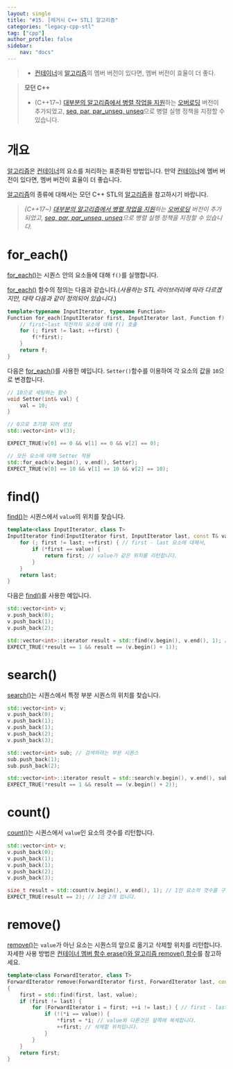 ```yaml
---
layout: single
title: "#15. [레거시 C++ STL] 알고리즘"
categories: "legacy-cpp-stl"
tag: ["cpp"]
author_profile: false
sidebar: 
    nav: "docs"
---
```


> * [컨테이너](https://tango1202.github.io/legacy-cpp-stl/legacy-cpp-stl-container/)에 [알고리즘](https://tango1202.github.io/mordern-cpp-stl/mordern-cpp-stl-algorithm/)의 멤버 버전이 있다면, 멤버 버전이 효율이 더 좋다.

> **모던 C++**
> * (C++17~) [대부분의 알고리즘에서 병렬 작업을 지원](https://tango1202.github.io/mordern-cpp-stl/mordern-cpp-stl-parallel-algorithm/)하는 [오버로딩](https://tango1202.github.io/legacy-cpp-guide/legacy-cpp-guide-function/#%ED%95%A8%EC%88%98-%EC%98%A4%EB%B2%84%EB%A1%9C%EB%94%A9) 버전이 추가되었고, [seq, par, par_unseq, unseq](https://tango1202.github.io/mordern-cpp-stl/mordern-cpp-stl-parallel-algorithm/#%EC%8B%A4%ED%96%89-%EC%A0%95%EC%B1%85)으로 병렬 실행 정책을 지정할 수 있습니다.

# 개요

[알고리즘](https://tango1202.github.io/mordern-cpp-stl/mordern-cpp-stl-algorithm/)은 [컨테이너](https://tango1202.github.io/legacy-cpp-stl/legacy-cpp-stl-container/)의 요소를 처리하는 표준화된 방법입니다. 만약 [컨테이너](https://tango1202.github.io/legacy-cpp-stl/legacy-cpp-stl-container/)에 멤버 버전이 있다면, 멤버 버전이 효율이 더 좋습니다.

[알고리즘](https://tango1202.github.io/mordern-cpp-stl/mordern-cpp-stl-algorithm/)의 종류에 대해서는 모던 C++ STL의 [알고리즘](https://tango1202.github.io/mordern-cpp-stl/mordern-cpp-stl-algorithm/)을 참고하시기 바랍니다.

> *(C++17~) [대부분의 알고리즘에서 병렬 작업을 지원](https://tango1202.github.io/mordern-cpp-stl/mordern-cpp-stl-parallel-algorithm/)하는 [오버로딩](https://tango1202.github.io/legacy-cpp-guide/legacy-cpp-guide-function/#%ED%95%A8%EC%88%98-%EC%98%A4%EB%B2%84%EB%A1%9C%EB%94%A9) 버전이 추가되었고, [seq, par, par_unseq, unseq](https://tango1202.github.io/mordern-cpp-stl/mordern-cpp-stl-parallel-algorithm/#%EC%8B%A4%ED%96%89-%EC%A0%95%EC%B1%85)으로 병렬 실행 정책을 지정할 수 있습니다.*

# for_each()

[for_each()](https://tango1202.github.io/legacy-cpp-stl/legacy-cpp-stl-algorithm/#for_each)는 시퀀스 안의 요소들에 대해 `f()`를 실행합니다.

[for_each()](https://tango1202.github.io/legacy-cpp-stl/legacy-cpp-stl-algorithm/#for_each) 함수의 정의는 다음과 같습니다.(*사용하는 STL 라이브러리에 따라 다르겠지만, 대략 다음과 같이 정의되어 있습니다.*)

```cpp
template<typename InputIterator, typename Function>
Function for_each(InputIterator first, InputIterator last, Function f) {
    // first~last 직전까지 요소에 대해 f() 호출
    for (; first != last; ++first) { 
        f(*first);
    }
    return f; 
}
```

다음은 [for_each()](https://tango1202.github.io/legacy-cpp-stl/legacy-cpp-stl-algorithm/#for_each)를 사용한 예입니다. `Setter()`함수를 이용하여 각 요소의 값을 `10`으로 변경합니다.

```cpp
// 10으로 세팅하는 함수
void Setter(int& val) {
    val = 10;
}

// 0으로 초기화 되어 생성
std::vector<int> v(3);

EXPECT_TRUE(v[0] == 0 && v[1] == 0 && v[2] == 0);

// 모든 요소에 대해 Setter 적용
std::for_each(v.begin(), v.end(), Setter);
EXPECT_TRUE(v[0] == 10 && v[1] == 10 && v[2] == 10); 
```

# find()

[find()](https://tango1202.github.io/legacy-cpp-stl/legacy-cpp-stl-algorithm/#find)는 시퀀스에서 `value`의 위치를 찾습니다. 

```cpp
template<class InputIterator, class T>
InputIterator find(InputIterator first, InputIterator last, const T& value) {
    for (; first != last; ++first) { // first - last 요소에 대해서,
        if (*first == value) {
            return first; // value가 같은 위치를 리턴합니다.
        }
    }
    return last;
}
```
다음은 [find()](https://tango1202.github.io/legacy-cpp-stl/legacy-cpp-stl-algorithm/#find)를 사용한 예입니다.

```cpp
std::vector<int> v;
v.push_back(0);
v.push_back(1);
v.push_back(2);

std::vector<int>::iterator result = std::find(v.begin(), v.end(), 1); // 값이 1인 위치를 리턴합니다.
EXPECT_TRUE(*result == 1 && result == (v.begin() + 1));
```

# search()

[search()](https://tango1202.github.io/legacy-cpp-stl/legacy-cpp-stl-algorithm/#search)는 시퀀스에서 특정 부분 시퀀스의 위치를 찾습니다.

```cpp
std::vector<int> v;
v.push_back(0);
v.push_back(1);
v.push_back(1); 
v.push_back(2);
v.push_back(3);

std::vector<int> sub; // 검색하려는 부분 시퀀스
sub.push_back(1);
sub.push_back(2);

std::vector<int>::iterator result = std::search(v.begin(), v.end(), sub.begin(), sub.end()); // 부분 시퀀스가 1, 2인 위치를 찾습니다.
EXPECT_TRUE(*result == 1 && result == (v.begin() + 2));
```

# count()

[count()](https://tango1202.github.io/legacy-cpp-stl/legacy-cpp-stl-algorithm/#count)는 시퀀스에서 `value`인 요소의 갯수를 리턴합니다.

```cpp
std::vector<int> v;
v.push_back(0);
v.push_back(1);
v.push_back(1); 
v.push_back(2);
v.push_back(3);

size_t result = std::count(v.begin(), v.end(), 1); // 1인 요소의 갯수를 구합니다.
EXPECT_TRUE(result == 2); // 1은 2개 입니다.
```

# remove()

[remove()](https://tango1202.github.io/legacy-cpp-stl/legacy-cpp-stl-algorithm/#remove)는 `value`가 아닌 요소는 시퀀스의 앞으로 옮기고 삭제할 위치를 리턴합니다. 자세한 사용 방법은 [컨테이너 멤버 함수 erase()와 알고리즘 remove() 함수](https://tango1202.github.io/legacy-cpp-stl/legacy-cpp-stl-container-insert-erase/#%EC%BB%A8%ED%85%8C%EC%9D%B4%EB%84%88-%EB%A9%A4%EB%B2%84-%ED%95%A8%EC%88%98-erase%EC%99%80-%EC%95%8C%EA%B3%A0%EB%A6%AC%EC%A6%98-remove-%ED%95%A8%EC%88%98)를 참고하세요.

```cpp
template<class ForwardIterator, class T>
ForwardIterator remove(ForwardIterator first, ForwardIterator last, const T& value)
{
    first = std::find(first, last, value);
    if (first != last) {
        for (ForwardIterator i = first; ++i != last;) { // first - last 요소에 대해서,
            if (!(*i == value)) { 
                *first = *i; // value와 다른것은 앞쪽에 복제합니다.
                ++first; // 삭제할 위치입니다.
            }
        }
    }
    return first;
}
```



